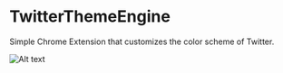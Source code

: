 # TwitterThemeEngine
Simple Chrome Extension that customizes the color scheme of Twitter.

![Alt text](https://cdn.discordapp.com/attachments/1183275499112386630/1183275528787066890/twitter_theme_engine.png?ex=6587be36&is=65754936&hm=086596b7bc16b46363e688292569634e2bd04f704c204da320c04776a30d17b2&)
